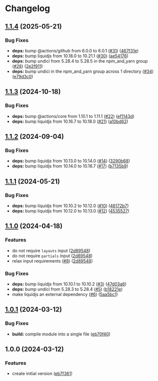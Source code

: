 # Changelog

## [1.1.4](https://github.com/parkerbxyz/render-liquid-file/compare/v1.1.3...v1.1.4) (2025-05-21)


### Bug Fixes

* **deps:** bump @actions/github from 6.0.0 to 6.0.1 ([#31](https://github.com/parkerbxyz/render-liquid-file/issues/31)) ([467f31e](https://github.com/parkerbxyz/render-liquid-file/commit/467f31e57e00d75e8c54fccd1678bfedda03078e))
* **deps:** bump liquidjs from 10.18.0 to 10.21.1 ([#30](https://github.com/parkerbxyz/render-liquid-file/issues/30)) ([ae54176](https://github.com/parkerbxyz/render-liquid-file/commit/ae54176376c4b95ca1f1ff3e628ab33e9e4fe730))
* **deps:** bump undici from 5.28.4 to 5.28.5 in the npm_and_yarn group ([#28](https://github.com/parkerbxyz/render-liquid-file/issues/28)) ([2e2f911](https://github.com/parkerbxyz/render-liquid-file/commit/2e2f911f909c639985d1114086c44c063fc763d9))
* **deps:** bump undici in the npm_and_yarn group across 1 directory ([#34](https://github.com/parkerbxyz/render-liquid-file/issues/34)) ([e79d3c0](https://github.com/parkerbxyz/render-liquid-file/commit/e79d3c0119c10b67e71a44a04194bb24eacb0291))

## [1.1.3](https://github.com/parkerbxyz/render-liquid-file/compare/v1.1.2...v1.1.3) (2024-10-18)


### Bug Fixes

* **deps:** bump @actions/core from 1.10.1 to 1.11.1 ([#22](https://github.com/parkerbxyz/render-liquid-file/issues/22)) ([ef1143d](https://github.com/parkerbxyz/render-liquid-file/commit/ef1143dd604032217bde0f769b8bf86506f1f2c4))
* **deps:** bump liquidjs from 10.16.7 to 10.18.0 ([#21](https://github.com/parkerbxyz/render-liquid-file/issues/21)) ([a10bd62](https://github.com/parkerbxyz/render-liquid-file/commit/a10bd62bb6630c8eb64bd3988f3c3080262c6838))

## [1.1.2](https://github.com/parkerbxyz/render-liquid-file/compare/v1.1.1...v1.1.2) (2024-09-04)


### Bug Fixes

* **deps:** bump liquidjs from 10.13.0 to 10.14.0 ([#14](https://github.com/parkerbxyz/render-liquid-file/issues/14)) ([3290b68](https://github.com/parkerbxyz/render-liquid-file/commit/3290b68d1a7fae6a2e8458f444bc7d9668a1a901))
* **deps:** bump liquidjs from 10.14.0 to 10.16.7 ([#17](https://github.com/parkerbxyz/render-liquid-file/issues/17)) ([b7135b9](https://github.com/parkerbxyz/render-liquid-file/commit/b7135b9b1a462ebde0f814aafedbab9d3ca63324))

## [1.1.1](https://github.com/parkerbxyz/render-liquid-file/compare/v1.1.0...v1.1.1) (2024-05-21)


### Bug Fixes

* **deps:** bump liquidjs from 10.10.2 to 10.12.0 ([#10](https://github.com/parkerbxyz/render-liquid-file/issues/10)) ([46172b7](https://github.com/parkerbxyz/render-liquid-file/commit/46172b7a50bf0ea1b17fd7d10b2e8875b0c61c97))
* **deps:** bump liquidjs from 10.12.0 to 10.13.0 ([#12](https://github.com/parkerbxyz/render-liquid-file/issues/12)) ([4535527](https://github.com/parkerbxyz/render-liquid-file/commit/453552752f07958a08f9b219d4083f5734ddddfa))

## [1.1.0](https://github.com/parkerbxyz/render-liquid-file/compare/v1.0.1...v1.1.0) (2024-04-18)


### Features

* do not require `layouts` input ([2d89548](https://github.com/parkerbxyz/render-liquid-file/commit/2d895481c7c240d19870b94532fe9e5a285e9fde))
* do not require `partials` input ([2d89548](https://github.com/parkerbxyz/render-liquid-file/commit/2d895481c7c240d19870b94532fe9e5a285e9fde))
* relax input requirements ([#8](https://github.com/parkerbxyz/render-liquid-file/issues/8)) ([2d89548](https://github.com/parkerbxyz/render-liquid-file/commit/2d895481c7c240d19870b94532fe9e5a285e9fde))


### Bug Fixes

* **deps:** bump liquidjs from 10.10.1 to 10.10.2 ([#3](https://github.com/parkerbxyz/render-liquid-file/issues/3)) ([47d03a6](https://github.com/parkerbxyz/render-liquid-file/commit/47d03a622a6c875c4b7305bea918db1d4b110edd))
* **deps:** bump undici from 5.28.3 to 5.28.4 ([#5](https://github.com/parkerbxyz/render-liquid-file/issues/5)) ([b18221e](https://github.com/parkerbxyz/render-liquid-file/commit/b18221ed9ca97188213eab2e95b1ac94312ac0f6))
* make liquidjs an external dependency ([#6](https://github.com/parkerbxyz/render-liquid-file/issues/6)) ([5aa5bc1](https://github.com/parkerbxyz/render-liquid-file/commit/5aa5bc15ea749ceb791bf78c3ee23b8e29c5d923))

## [1.0.1](https://github.com/parkerbxyz/render-liquid-file/compare/v1.0.0...v1.0.1) (2024-03-12)


### Bug Fixes

* **build:** compile module into a single file ([eb70f40](https://github.com/parkerbxyz/render-liquid-file/commit/eb70f40449cbc21f9d677a0b32f6011289b003b0))

## 1.0.0 (2024-03-12)


### Features

* create initial version ([eb7f361](https://github.com/parkerbxyz/render-liquid-file/commit/eb7f361cee7da7dbab1e6d10767cafb29decdf68))
